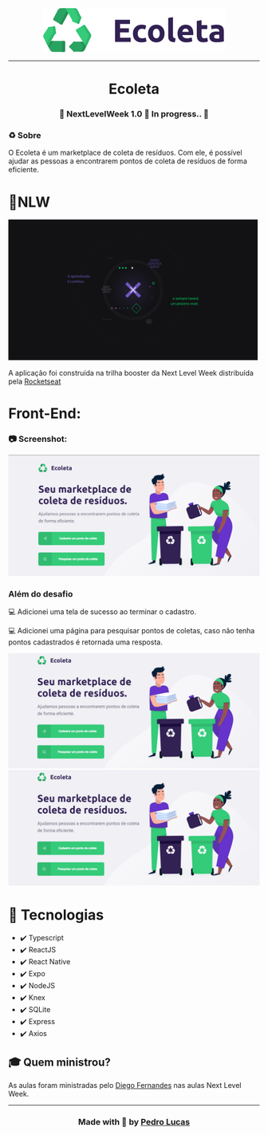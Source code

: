 <div align="center">
    <img src="github/logo.svg">
</div>

<hr>

<h1 align="center">Ecoleta</h1>

<h3 align="center">🚧 NextLevelWeek 1.0 🚀 In progress.. 🚧</h3>

<h3>♻️ Sobre</h3>
<p>O Ecoleta é um marketplace de coleta de resíduos. Com ele, é possível ajudar as pessoas a encontrarem pontos de coleta de resíduos de forma eficiente.</p>

# 🔖NLW
<img src="github/1920x1080.jpg" width="500">
<p>A aplicação foi construída na trilha booster da Next Level Week distribuída pela <a href="https://rocketseat.com.br/">Rocketseat</a></p>

# Front-End:

<h3>📷 Screenshot:</h3>

<div>
    <img src="github/Home.png" width="600">
</div>

<h3>Além do desafio</h3>
<p>💻 Adicionei uma tela de sucesso ao terminar o cadastro.</p>
<p>💻 Adicionei uma página para pesquisar pontos de coletas, caso não tenha pontos cadastrados é retornada uma resposta.</p>

<div>
    <img src="github/Cadastro.gif" width="600"><img src="github/Pesquisa.gif" width="600">    
</div>

# 🚀 Tecnologias
<ul>
    <li>✔️ Typescript</li>
    <li>✔️ ReactJS</li>
    <li>✔️ React Native</li>
    <li>✔️ Expo</li>
    <li>✔️ NodeJS</li>
    <li>✔️ Knex</li>
    <li>✔️ SQLite</li>
    <li>✔️ Express</li>
    <li>✔️ Axios</li>
</ul>

## 🎓 Quem ministrou?
<p>As aulas foram ministradas pelo <a href="https://github.com/diego3g">Diego Fernandes</a> nas aulas Next Level Week.</p>

<hr>

<h3 align="center"> Made with 💜 by <a href="https://www.linkedin.com/in/pedro-lucas-4b2941199/">Pedro Lucas</a></h3>